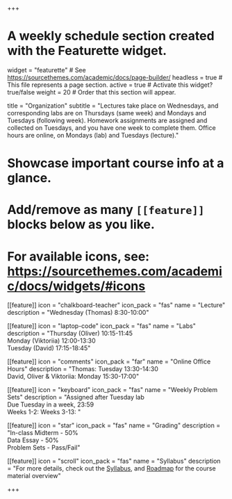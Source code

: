 +++
# A weekly schedule section created with the Featurette widget.
widget = "featurette"  # See https://sourcethemes.com/academic/docs/page-builder/
headless = true  # This file represents a page section.
active = true  # Activate this widget? true/false
weight = 20  # Order that this section will appear.

title = "Organization"
subtitle = "Lectures take place on Wednesdays, and corresponding labs are on Thursdays (same week) and Mondays and Tuesdays (following week). Homework assignments are assigned and collected on Tuesdays, and you have one week to complete them. Office hours are online, on Mondays (lab) and Tuesdays (lecture)."

# Showcase important course info at a glance.
# 
# Add/remove as many `[[feature]]` blocks below as you like.
# 
# For available icons, see: https://sourcethemes.com/academic/docs/widgets/#icons

[[feature]]
  icon = "chalkboard-teacher"
  icon_pack = "fas"
  name = "Lecture"
  description = "Wednesday (Thomas) 8:30-10:00"  
  
[[feature]]
  icon = "laptop-code"
  icon_pack = "fas"
  name = "Labs"
  description = "Thursday (Oliver) 10:15-11:45 <br>Monday (Viktoriia) 12:00-13:30 <br>Tuesday (David) 17:15-18:45"  

  
[[feature]]
  icon = "comments"
  icon_pack = "far"
  name = "Online Office Hours"
  description = "Thomas: Tuesday 13:30-14:30 <br>David, Oliver & Viktoriia: Monday 15:30-17:00"  
  
[[feature]]
  icon = "keyboard"
  icon_pack = "fas"
  name = "Weekly Problem Sets"
  description = "Assigned after Tuesday lab <br>Due Tuesday in a week, 23:59 <br> Weeks 1-2: <i class='fas fa-user'></i> Weeks 3-13: <i class='fas fa-users'></i>"

[[feature]]
  icon = "star"
  icon_pack = "fas"
  name = "Grading"
  description = "In-class Midterm - 50% <br>Data Essay - 50%<br>Problem Sets - Pass/Fail"  

[[feature]]
  icon = "scroll"
  icon_pack = "fas"
  name = "Syllabus"
  description = "For more details, check out the [Syllabus](/syllabus), and [Roadmap](/roadmap) for the course material overview"  

  
  
+++
